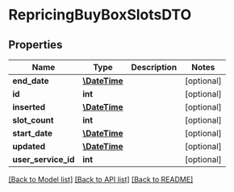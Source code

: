 # RepricingBuyBoxSlotsDTO

## Properties
Name | Type | Description | Notes
------------ | ------------- | ------------- | -------------
**end_date** | [**\DateTime**](\DateTime.md) |  | [optional] 
**id** | **int** |  | [optional] 
**inserted** | [**\DateTime**](\DateTime.md) |  | [optional] 
**slot_count** | **int** |  | [optional] 
**start_date** | [**\DateTime**](\DateTime.md) |  | [optional] 
**updated** | [**\DateTime**](\DateTime.md) |  | [optional] 
**user_service_id** | **int** |  | [optional] 

[[Back to Model list]](../README.md#documentation-for-models) [[Back to API list]](../README.md#documentation-for-api-endpoints) [[Back to README]](../README.md)


